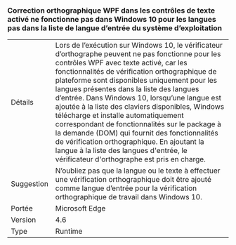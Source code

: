 ### <a name="wpf-spell-checking-in-text-enabled-controls-will-not-work-in-windows-10-for-languages-not-in-the-oss-input-language-list"></a>Correction orthographique WPF dans les contrôles de texte activé ne fonctionne pas dans Windows 10 pour les langues pas dans la liste de langue d’entrée du système d’exploitation

|   |   |
|---|---|
|Détails|Lors de l’exécution sur Windows 10, le vérificateur d’orthographe peuvent ne pas fonctionne pour les contrôles WPF avec texte activé, car les fonctionnalités de vérification orthographique de plateforme sont disponibles uniquement pour les langues présentes dans la liste des langues d’entrée. Dans Windows 10, lorsqu’une langue est ajoutée à la liste des claviers disponibles, Windows télécharge et installe automatiquement correspondant de fonctionnalités sur le package à la demande (DOM) qui fournit des fonctionnalités de vérification orthographique. En ajoutant la langue à la liste des langues d'entrée, le vérificateur d'orthographe est pris en charge.|
|Suggestion|N’oubliez pas que la langue ou le texte à effectuer une vérification orthographique doit être ajouté comme langue d’entrée pour la vérification orthographique de travail dans Windows 10.|
|Portée|Microsoft Edge|
|Version|4.6|
|Type|Runtime|

